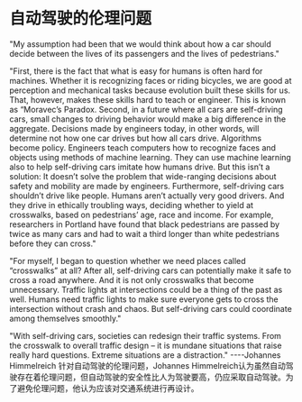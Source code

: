 # 自动驾驶的伦理问题
"My assumption had been that we would think about how a car should decide between the lives of its passengers and the lives of pedestrians." 

"First, there is the fact that what is easy for humans is often hard for machines. Whether it is recognizing faces or riding bicycles, we are good at perception and mechanical tasks because evolution built these skills for us. That, however, makes these skills hard to teach or engineer. This is known as “Moravec’s Paradox.
Second, in a future where all cars are self-driving cars, small changes to driving behavior would make a big difference in the aggregate. Decisions made by engineers today, in other words, will determine not how one car drives but how all cars drive. Algorithms become policy.
Engineers teach computers how to recognize faces and objects using methods of machine learning. They can use machine learning also to help self-driving cars imitate how humans drive. But this isn’t a solution: It doesn’t solve the problem that wide-ranging decisions about safety and mobility are made by engineers.
Furthermore, self-driving cars shouldn’t drive like people. Humans aren’t actually very good drivers. And they drive in ethically troubling ways, deciding whether to yield at crosswalks, based on pedestrians’ age, race and income. For example, researchers in Portland have found that black pedestrians are passed by twice as many cars and had to wait a third longer than white pedestrians before they can cross."

"For myself, I began to question whether we need places called “crosswalks” at all? After all, self-driving cars can potentially make it safe to cross a road anywhere.
And it is not only crosswalks that become unnecessary. Traffic lights at intersections could be a thing of the past as well. Humans need traffic lights to make sure everyone gets to cross the intersection without crash and chaos. But self-driving cars could coordinate among themselves smoothly."

"With self-driving cars, societies can redesign their traffic systems. From the crosswalk to overall traffic design – it is mundane situations that raise really hard questions. Extreme situations are a distraction."
                                           ----Johannes Himmelreich
针对自动驾驶的伦理问题，Johannes Himmelreich认为虽然自动驾驶存在着伦理问题，但自动驾驶的安全性比人为驾驶要高，仍应采取自动驾驶。为了避免伦理问题，他认为应该对交通系统进行再设计。
